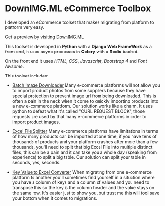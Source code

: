 # DownIMG.ML eCommerce Toolbox

I developed an eCommerce toolset that makes migrating from platform to platform very easy. 

Get a preview by visiting [DownIMG.ML](https://downimg.ml)

This toolset is developed in **Python** with a **Django Web FrameWork** as a front end, it uses async processes in **Celery** with a **Redis** backed.

On the front end it uses *HTML*, *CSS*, *Javascript*, *Bootstrap 4* and *Font Awsome*.

This toolset includes:

- [Batch Image Downloader](https://downimg.ml/download/)
Many e-commerce platforms will not allow you to import product photos from some suppliers because they have special protection to prevent image url from being downloaded. This is often a pain in the neck when it come to quickly importing products into a new e-commerce platform. Our solution works like a charm. It uses python to defeat what it's called "CURL REQUEST BLOCK", those requests are used by that many e-commerce platforms in order to import product images.

- [Excel File Splitter](https://downimg.ml/split/)
Many e-commerce platforms have limitations in terms of how many products can be imported at one time, if you have tens of thousands of products and your platform crashes after more than a few thousands, you'll need to split that big Excel File into multiple distinct files, this can be a pain and it can take you a whole day (speaking from experience) to split a big table. Our solution can split your table in seconds, yes, seconds.

- [Key Value to Excel Converter](https://downimg.ml/keyv/)
When migrating from one e-commerce platform to another you'll sometimes find yourself in a situation where you have a column of keys and a column of values and you need to transpose this so the key is the column header and the value stays on the same row. It's easier just to show you, but trust me this will tool save your bottom when it comes to migrations.






